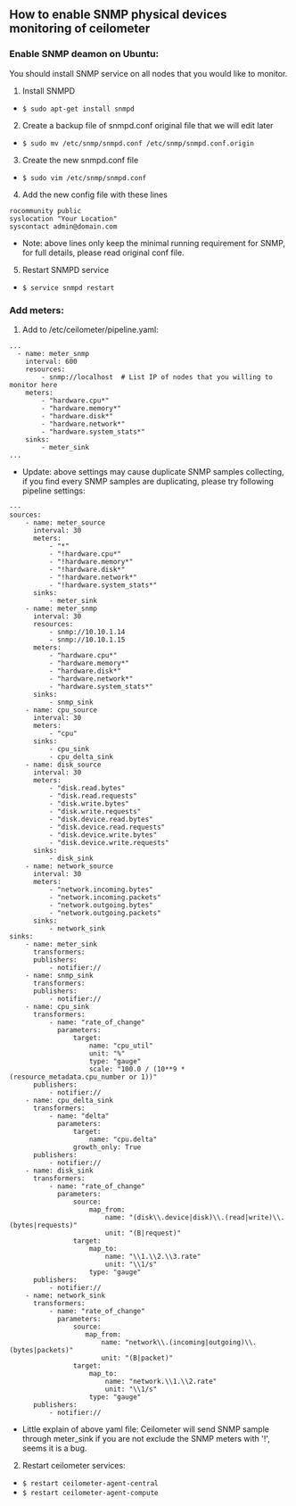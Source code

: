 ##  How to enable SNMP physical devices monitoring of ceilometer
### Enable SNMP deamon on Ubuntu:
You should install SNMP service on all nodes that you would like to monitor.

1. Install SNMPD
  * `$ sudo apt-get install snmpd`

2. Create a backup file of snmpd.conf original file that we will edit later
  * `$ sudo mv /etc/snmp/snmpd.conf /etc/snmp/snmpd.conf.origin`

3. Create the new snmpd.conf file
  * `$ sudo vim /etc/snmp/snmpd.conf`

4. Add the new config file with these lines
  ```
  rocommunity public
  syslocation "Your Location"
  syscontact admin@domain.com
  ```
  * Note: above lines only keep the minimal running requirement for SNMP, for full details, please read original conf file.

5. Restart SNMPD service
  * `$ service snmpd restart`


### Add meters:
1. Add to /etc/ceilometer/pipeline.yaml:
```
...
  - name: meter_snmp
    interval: 600
    resources:
        - snmp://localhost  # List IP of nodes that you willing to monitor here
    meters:
        - "hardware.cpu*"
        - "hardware.memory*"
        - "hardware.disk*"
        - "hardware.network*"
        - "hardware.system_stats*"
    sinks:
        - meter_sink
...
```
  * Update: above settings may cause duplicate SNMP samples collecting, if you find every SNMP samples are duplicating, please try following pipeline settings:
  ```
  ---
  sources:
      - name: meter_source
        interval: 30
        meters:
            - "*"
            - "!hardware.cpu*"
            - "!hardware.memory*"
            - "!hardware.disk*"
            - "!hardware.network*"
            - "!hardware.system_stats*"
        sinks:
            - meter_sink
      - name: meter_snmp
        interval: 30
        resources:
            - snmp://10.10.1.14
            - snmp://10.10.1.15
        meters:
            - "hardware.cpu*"
            - "hardware.memory*"
            - "hardware.disk*"
            - "hardware.network*"
            - "hardware.system_stats*"
        sinks:
            - snmp_sink
      - name: cpu_source
        interval: 30
        meters:
            - "cpu"
        sinks:
            - cpu_sink
            - cpu_delta_sink
      - name: disk_source
        interval: 30
        meters:
            - "disk.read.bytes"
            - "disk.read.requests"
            - "disk.write.bytes"
            - "disk.write.requests"
            - "disk.device.read.bytes"
            - "disk.device.read.requests"
            - "disk.device.write.bytes"
            - "disk.device.write.requests"
        sinks:
            - disk_sink
      - name: network_source
        interval: 30
        meters:
            - "network.incoming.bytes"
            - "network.incoming.packets"
            - "network.outgoing.bytes"
            - "network.outgoing.packets"
        sinks:
            - network_sink
  sinks:
      - name: meter_sink
        transformers:
        publishers:
            - notifier://
      - name: snmp_sink
        transformers:
        publishers:
            - notifier://
      - name: cpu_sink
        transformers:
            - name: "rate_of_change"
              parameters:
                  target:
                      name: "cpu_util"
                      unit: "%"
                      type: "gauge"
                      scale: "100.0 / (10**9 * (resource_metadata.cpu_number or 1))"
        publishers:
            - notifier://
      - name: cpu_delta_sink
        transformers:
            - name: "delta"
              parameters:
                  target:
                      name: "cpu.delta"
                  growth_only: True
        publishers:
            - notifier://
      - name: disk_sink
        transformers:
            - name: "rate_of_change"
              parameters:
                  source:
                      map_from:
                          name: "(disk\\.device|disk)\\.(read|write)\\.(bytes|requests)"
                          unit: "(B|request)"
                  target:
                      map_to:
                          name: "\\1.\\2.\\3.rate"
                          unit: "\\1/s"
                      type: "gauge"
        publishers:
            - notifier://
      - name: network_sink
        transformers:
            - name: "rate_of_change"
              parameters:
                  source:
                     map_from:
                         name: "network\\.(incoming|outgoing)\\.(bytes|packets)"
                         unit: "(B|packet)"
                  target:
                      map_to:
                          name: "network.\\1.\\2.rate"
                          unit: "\\1/s"
                      type: "gauge"
        publishers:
            - notifier://
  ```
  * Little explain of above yaml file: Ceilometer will send SNMP sample through meter_sink if you are not exclude the SNMP meters with '!', seems it is a bug.

2. Restart ceilometer services:
  * `$ restart ceilometer-agent-central`
  * `$ restart ceilometer-agent-compute`
